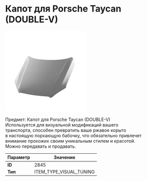 # Капот для Porsche Taycan (DOUBLE-V)

![Item Image](../img/2845.webp?raw=true)

Предмет: Капот для Porsche Taycan (DOUBLE-V)<br>Используется для визуальной модификаций вашего<br>транспорта, способен превратить ваше ржавое корыто<br>в настоящую порхающую бабочку, что обязательно привлечет<br>внимание прохожих своим уникальным стилем и красотой.<br>Можно передавать и продавать.


| Параметр | Значение |
|----------|----------|
| **ID** | 2845 |
| **Тип** | ITEM_TYPE_VISUAL_TUNING |

